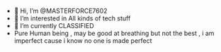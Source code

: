 - 👋 Hi, I’m @MASTERFORCE7602
- 👀 I’m interested in All kinds of tech stuff
- 🌱 I’m currently  CLASSIFIED 
- Pure Human being , may be good at breathing but not the best , i am imperfect cause i know no one is  made perfect 
